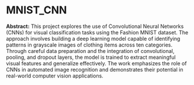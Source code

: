 # MNIST_CNN

**Abstract:** This project explores the use of Convolutional Neural Networks (CNNs) for visual classification tasks using the Fashion MNIST dataset. The approach involves building a deep learning model capable of identifying patterns in grayscale images of clothing items across ten categories. Through careful data preparation and the integration of convolutional, pooling, and dropout layers, the model is trained to extract meaningful visual features and generalize effectively. The work emphasizes the role of CNNs in automated image recognition and demonstrates their potential in real-world computer vision applications.
